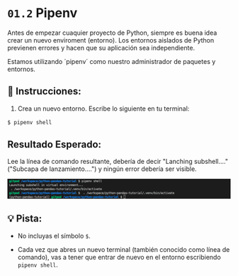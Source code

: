 # `01.2` Pipenv

Antes de empezar cuaquier proyecto de Python, siempre es buena idea crear un nuevo enviroment (entorno). Los entornos aislados de Python previenen errores y hacen que su aplicación  sea independiente.
 
Estamos utilizando ´pipenv´ como nuestro administrador de paquetes y entornos.

## 📝 Instrucciones:

1. Crea un nuevo entorno. Escribe lo siguiente en tu terminal:

```bash
$ pipenv shell
```

## Resultado Esperado:

Lee la línea de comando resultante, debería de decir "Lanching subshell...."("Subcapa de lanzamiento....") y ningún error debería ser visible.

![pipenv](../../assets/pipenv.png)

## 💡 Pista:

+ No incluyas el símbolo `$`.

+ Cada vez que abres un nuevo terminal (también conocido como línea de comando), vas a tener que entrar de nuevo en el entorno escribiendo `pipenv shell`.
